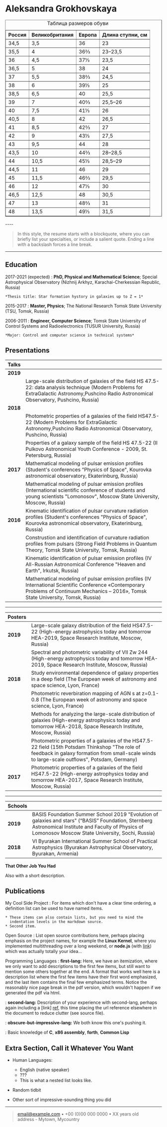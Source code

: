 
Aleksandra Grokhovskaya
============
<html>
 <head>
  <meta charset="utf-8">
  <title>Таблица размеров обуви</title>
 </head>
 <body>
  <table border="1">
   <caption>Таблица размеров обуви</caption>
   <tr>
    <th>Россия</th>
    <th>Великобритания</th>
    <th>Европа</th>
    <th>Длина ступни, см</th>
   </tr>
   <tr><td>34,5</td><td>3,5</td><td>36</td><td>23</td></tr>
   <tr><td>35,5</td><td>4</td><td>36⅔</td><td>23–23,5</td></tr>
   <tr><td>36</td><td>4,5</td><td>37⅓</td><td>23,5</td></tr>
   <tr><td>36,5</td><td>5</td><td>38</td><td>24</td></tr>
   <tr><td>37</td><td>5,5</td><td>38⅔</td><td>24,5</td></tr>
   <tr><td>38</td><td>6</td><td>39⅓</td><td>25</td></tr>
   <tr><td>38,5</td><td>6,5</td><td>40</td><td>25,5</td></tr>
   <tr><td>39</td><td>7</td><td>40⅔</td><td>25,5–26</td></tr>
   <tr><td>40</td><td>7,5</td><td>41⅓</td><td>26</td></tr>
   <tr><td>40,5</td><td>8</td><td>42</td><td>26,5</td></tr>
   <tr><td>41</td><td>8,5</td><td>42⅔</td><td>27</td></tr>
   <tr><td>42</td><td>9</td><td>43⅓</td><td>27,5</td></tr>
   <tr><td>43</td><td>9,5</td><td>44</td><td>28</td></tr>
   <tr><td>43,5</td><td>10</td><td>44⅔</td><td>28–28,5</td></tr>
   <tr><td>44</td><td>10,5</td><td>45⅓</td><td>28,5–29</td></tr>
   <tr><td>44,5</td><td>11</td><td>46</td><td>29</td></tr>
   <tr><td>45</td><td>11,5</td><td>46⅔</td><td>29,5</td></tr>
   <tr><td>46</td><td>12</td><td>47⅓</td><td>30</td></tr>
   <tr><td>46,5</td><td>12,5</td><td>48</td><td>30,5</td></tr>
   <tr><td>47</td><td>13</td><td>48⅔</td><td>31</td></tr>
   <tr><td>48</td><td>13,5</td><td>49⅓</td><td>31,5</td></tr>
  </table>
 </body>
</html>
----

>  In this style, the resume starts with a blockquote, where
>  you can briefly list your specialties, or include a salient
>  quote. Ending a line with a backslash forces a line break.

----

Education
---------

2017-2021 (expected)
:   **PhD, Physical and Mathematical  Science**; Special Astrophysical Observatory (Nizhnij Arkhyz, Karachai-Cherkessian Republic, Russia)

    *Thesis title: Star formation hystory in galaxies up to Z = 1*

2015-2017
:   **Master, Physics**; The National Research Tomsk State University (TSU, Tomsk, Russia)

2006-2011
:   **Engineer, Computer Science**; Tomsk State University of Control Systems and Radioelectronics (TUSUR University, Russia)

    *Major: Control and computer science in technical systems*

Presentations
----------
|Talks| |
|--|--|
| **2019** ||
||Large-scale distribution of galaxies of the field  HS 47.5-22: data analysis technique (Modern Problems for ExtraGalactic Astronomy,Pushcino Radio Astronomical Observatory, Pushcino, Russia)|
| **2018** ||
||Photometric properties of a galaxies of the field HS47.5-22 (Modern Problems for ExtraGalactic Astronomy,Pushcino Radio Astronomical Observatory, Pushcino, Russia)|
||Properties of a galaxy sample of the field HS 47.5-22 (II Pulkovo Astronomical Youth Conference - 2009, St. Petersburg, Russia)|
| **2017** | Mathematical modeling of pulsar emission profiles (Student's conferences "Physics of Space", Kourovka astronomical observatory, Ekaterinburg, Russia) |
||Mathematical modeling of pulsar emission profiles (International scientific conference of students and young scientists "Lomonosov", Moscow State University, Moscow, Russia)|
| **2016** | Kinematic identification of pulsar curvature radiation profiles (Student's conferences "Physics of Space", Kourovka astronomical observatory, Ekaterinburg, Russia) |
| | Construstion and identification of curvature radiation profiles from pulsars (Strong Field Problems in Quantum Theory, Tomsk State University, Tomsk, Russia)|
| | Kinematic identification of pulsar emission profiles (IV All-Russian Astronomical Conference "Heaven and Earth", Irkutsk, Russia) |
| | Mathematical modeling of pulsar emission profiles (IV International Scientific Conference «Contemporary Problems of Continuum Mechanics – 2016», Tomsk State University, Tomsk, Russia) |
-------
|Posters| |
|--|--|
| **2019** | Large-scale galaxy distribution of the field HS47.5-22 (High-energy astrophysics today and tomorrow HEA-2019, Space Research Institute, Moscow, Russia) |
||Spectral and photometric variability of VII Zw 244 (High-energy astrophysics today and tomorrow HEA-2019, Space Research Institute, Moscow, Russia)|
| **2018** | Study environmental dependence of galaxy properties in a deep field (The European week of astronomy and space science, Lyon, France)|
|| Photometric reverbiration mapping of AGN s at z=0.1-0.8 (The European week of astronomy and space science, Lyon, France)|
||Methods for analyzing the large-scale distribution of galaxies (High-energy astrophysics today and tomorrow HEA-2018, Space Research Institute, Moscow, Russia) |
||Photometric properties of a galaxies of the HS47.5-22 field (15th Potsdam Thinkshop "The role of feedback in galaxy formation from small-scale winds to large-scale outflows", Potsdam, Germany)|
| **2017** | Photometric properties of a galaxies of the field HS47.5-22 (High-energy astrophysics today and tomorrow HEA-2017, Space Research Institute, Moscow, Russia) |
-------
|Schools| |
|--|--|
| **2019** | BASIS Foundation Summer School 2019 "Evolution of galaxies and stars" (“BASIS” Foundation, Sternberg Astronomical Institute and Faculty of Physics of Lomonosov Moscow State University, Sochi, Russia) |
| **2018** | VI Byurakan International Summer School of Practical Astrophysics (Byurakan Astrophysical Observatory, Byurakan, Armenia) |


**That Other Job You Had**

Also with a short description.

Publications
--------------------

My Cool Side Project
:   For items which don't have a clear time ordering, a definition
    list can be used to have named items.

    * These items can also contain lists, but you need to mind the
      indentation levels in the markdown source.
    * Second item.

Open Source
:   List open source contributions here, perhaps placing emphasis on
    the project names, for example the **Linux Kernel**, where you
    implemented multithreading over a long weekend, or **node.js**
    (with [link](http://nodejs.org)) which was actually totally
    your idea...

Programming Languages
:   **first-lang:** Here, we have an itemization, where we only want
    to add descriptions to the first few items, but still want to
    mention some others together at the end. A format that works well
    here is a description list where the first few items have their
    first word emphasized, and the last item contains the final few
    emphasized terms. Notice the reasonably nice page break in the pdf
    version, which wouldn't happen if we generated the pdf via html.

:   **second-lang:** Description of your experience with second-lang,
    perhaps again including a [link] [ref], this time placing the url
    reference elsewhere in the document to reduce clutter (see source
    file). 

:   **obscure-but-impressive-lang:** We both know this one's pushing
    it.

:   Basic knowledge of **C**, **x86 assembly**, **forth**, **Common Lisp**

[ref]: https://github.com/githubuser/superlongprojectname

Extra Section, Call it Whatever You Want
----------------------------------------

* Human Languages:

     * English (native speaker)
     * ???
     * This is what a nested list looks like.

* Random tidbit

* Other sort of impressive-sounding thing you did

----

> <email@example.com> • +00 (0)00 000 0000 • XX years old\
> address - Mytown, Mycountry
